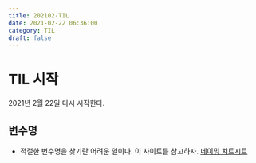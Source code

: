 ```yaml
---
title: 202102-TIL
date: 2021-02-22 06:36:00
category: TIL
draft: false
---
```


# TIL 시작

2021년 2월 22일 다시 시작한다.

## 변수명

- 적절한 변수명을 찾기란 어려운 일이다. 이 사이트를 참고하자. [네이밍 치트시트](https://github.com/kettanaito/naming-cheatsheet)